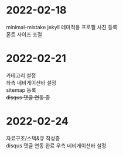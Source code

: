 # 2022-02-18

minimal-mistake jekyll 테마적용
프로필 사진 등록  
폰트 사이즈 조절  

# 2022-02-21

카테고리 설정  
좌측 네비게이션바 설정  
sitemap 등록  
~~disqus 댓글 연동 중~~  

# 2022-02-24

자료구조/스택&큐 작성중  
disqus 댓글 연동 완료
우측 네비게이션바 설정  
